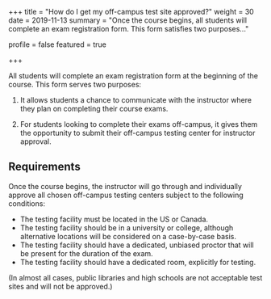 +++
title = "How do I get my off-campus test site approved?"
weight = 30
date = 2019-11-13
summary = "Once the course begins, all students will complete an exam registration form. This form satisfies two purposes..."

profile = false
featured = true

+++

All students will complete an exam registration form at the beginning of the course. This form serves two purposes:

1. It allows students a chance to communicate with the instructor where they plan on completing their course exams.

2. For students looking to complete their exams off-campus, it gives them the opportunity to submit their off-campus testing center for instructor approval.

## Requirements

Once the course begins, the instructor will go through and individually approve all chosen off-campus testing centers subject to the following conditions:

  - The testing facility must be located in the US or Canada.
  - The testing facility should be in a university or college, although alternative locations will be considered on a case-by-case basis.
  - The testing facility should have a dedicated, unbiased proctor that will be present for the duration of the exam. 
  - The testing facility should have a dedicated room, explicitly for testing.

(In almost all cases, public libraries and high schools are not acceptable test sites and will not be approved.)



